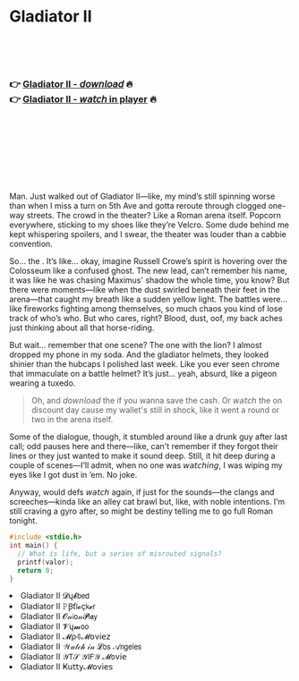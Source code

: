 <h1>Gladiator II</h1>

<br><br><br>

<h3>👉 <a href="https://Michaels-querobackli1972.github.io/pvbgmqtxfl/">Gladiator II - 𝘥𝘰𝘸𝘯𝘭𝘰𝘢𝘥</a> 🔥<br>
👉 <a href="https://Michaels-querobackli1972.github.io/pvbgmqtxfl/">Gladiator II - 𝘸𝘢𝘵𝘤𝘩 in player</a> 🔥
</h3>



<br><br><br><br><br><br><br>


Man. Just walked out of Gladiator II—like, my mind’s still spinning worse than when I miss a turn on 5th Ave and gotta reroute through clogged one-way streets. The crowd in the theater? Like a Roman arena itself. Popcorn everywhere, sticking to my shoes like they’re Velcro. Some dude behind me kept whispering spoilers, and I swear, the theater was louder than a cabbie convention.

So... the  . It’s like... okay, imagine Russell Crowe’s spirit is hovering over the Colosseum like a confused ghost. The new lead, can’t remember his name, it was like he was chasing Maximus' shadow the whole time, you know? But there were moments—like when the dust swirled beneath their feet in the arena—that caught my breath like a sudden yellow light. The battles were... like fireworks fighting among themselves, so much chaos you kind of lose track of who’s who. But who cares, right? Blood, dust, oof, my back aches just thinking about all that horse-riding.

But wait... remember that one scene? The one with the lion? I almost dropped my phone in my soda. And the gladiator helmets, they looked shinier than the hubcaps I polished last week. Like you ever seen chrome that immaculate on a battle helmet? It’s just... yeah, absurd, like a pigeon wearing a tuxedo.

> Oh, and 𝘥𝘰𝘸𝘯𝘭𝘰𝘢𝘥 the   if you wanna save the cash. Or 𝘸𝘢𝘵𝘤𝘩 the   on discount day cause my wallet's still in shock, like it went a round or two in the arena itself. 

Some of the dialogue, though, it stumbled around like a drunk guy after last call; odd pauses here and there—like, can't remember if they forgot their lines or they just wanted to make it sound deep. Still, it hit deep during a couple of scenes—I’ll admit, when no one was 𝘸𝘢𝘵𝘤𝘩𝘪𝘯𝘨, I was wiping my eyes like I got dust in ’em. No joke.

Anyway, would defs 𝘸𝘢𝘵𝘤𝘩 again, if just for the sounds—the clangs and screeches—kinda like an alley cat brawl but, like, with noble intentions. I’m still craving a gyro after, so might be destiny telling me to go full Roman tonight.

```c
#include <stdio.h>
int main() {
  // What is life, but a series of misrouted signals?
  printf(valor);
  return 0;
}
```

<li>Gladiator II 𝓓ų𝓫𝖻𝖾𝖽</li>
<li>Gladiator II 𝙿Ꞵť𝗅𝓸ç𝗄𝓮𝗋</li>
<li>Gladiator II 𝓞𝓃𝗂𝗈𝓃𝓟𝗅𝖆𝗒</li>
<li>Gladiator II 𝓥ų𝓶𝗈𝗈</li>
<li>Gladiator II 𝓜ρ𝟜𝓜𝗈ν𝗂𝖾𝗓</li>
<li>Gladiator II 𝒲𝒶𝓉𝒸𝒽 𝒾𝓃 𝓛𝗈𝗌 𝒜𝗇𝗀𝖾𝗅𝖾𝗌</li>
<li>Gladiator II 𝒴𝖳𝒮 𝒴𝖨𝖥𝒴 𝓜𝗈ν𝗂𝖾</li>
<li>Gladiator II Ҝ𝗎𝗍𝗍𝗒𝓜𝗈ν𝗂𝖾𝗌</li>
